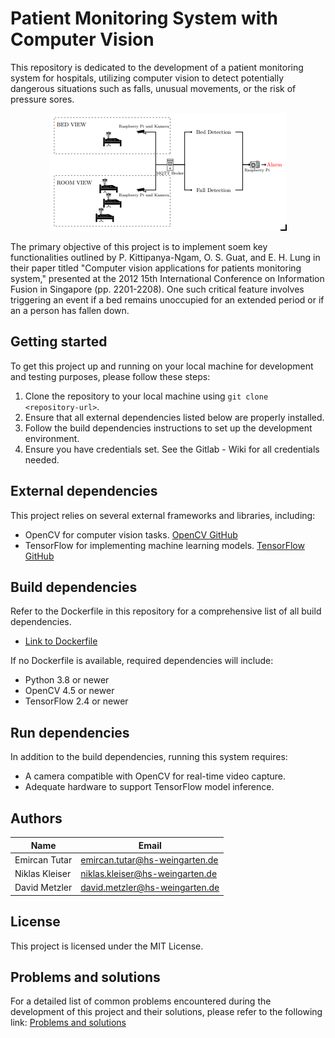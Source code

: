 # Patient Monitoring System with Computer Vision
This repository is dedicated to the development of a patient monitoring system for hospitals, utilizing computer vision to detect potentially dangerous situations such as falls, unusual movements, or the risk of pressure sores.



<p align="center">
  <img src="./doc/documentation/images/overview.png" />
</p>


The primary objective of this project is to implement  soem key functionalities outlined by P. Kittipanya-Ngam, O. S. Guat, and E. H. Lung in their paper titled "Computer vision applications for patients monitoring system," presented at the 2012 15th International Conference on Information Fusion in Singapore (pp. 2201-2208). One such critical feature involves triggering an event if a bed remains unoccupied for an extended period or if an a person has fallen down.

## Getting started
To get this project up and running on your local machine for development and testing purposes, please follow these steps:
1. Clone the repository to your local machine using `git clone <repository-url>`.
2. Ensure that all external dependencies listed below are properly installed.
3. Follow the build dependencies instructions to set up the development environment.
4. Ensure you have credentials set. See the Gitlab - Wiki for all credentials needed.

## External dependencies
This project relies on several external frameworks and libraries, including:
- OpenCV for computer vision tasks. [OpenCV GitHub](https://github.com/opencv/opencv)
- TensorFlow for implementing machine learning models. [TensorFlow GitHub](https://github.com/tensorflow/tensorflow)

## Build dependencies
Refer to the Dockerfile in this repository for a comprehensive list of all build dependencies.
- [Link to Dockerfile](#)

If no Dockerfile is available, required dependencies will include:
- Python 3.8 or newer
- OpenCV 4.5 or newer
- TensorFlow 2.4 or newer

## Run dependencies
In addition to the build dependencies, running this system requires:
- A camera compatible with OpenCV for real-time video capture.
- Adequate hardware to support TensorFlow model inference.

## Authors
| Name | Email |
| ------ | ------ |
| Emircan Tutar    |  emircan.tutar@hs-weingarten.de   |
| Niklas Kleiser   | niklas.kleiser@hs-weingarten.de   |
| David Metzler    | david.metzler@hs-weingarten.de    |


## License
This project is licensed under the MIT License.

## Problems and solutions
For a detailed list of common problems encountered during the development of this project and their solutions, please refer to the following link:
[Problems and solutions](https://fbe-gitlab.hs-weingarten.de/prj-iki-robotics/orga/robolab-wiki/wikis/Problems-And-Solutions)
